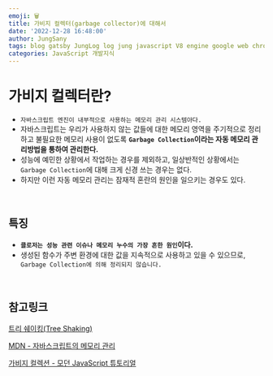 ```yaml
---
emoji: 🗑️
title: 가비지 컬렉터(garbage collector)에 대해서
date: '2022-12-28 16:48:00'
author: JungSany
tags: blog gatsby JungLog log jung javascript V8 engine google web chrome garbage collector
categories: JavaScript 개발지식
---
```


# 가비지 컬렉터란?

- `자바스크립트 엔진이 내부적으로 사용하는 메모리 관리 시스템아다.`
- 자바스크립트는 우리가 사용하지 않는 값들에 대한 메모리 영역을 주기적으로 정리하고 불필요한 메모리 사용이 없도록 **`Garbage Collection`이라는 자동 메모리 관리방법을 통하여 관리한다.**
- 성능에 예민한 상황에서 작업하는 경우를 제외하고, 일상반적인 상황에서는 `Garbage Collection`에 대해 크게 신경 쓰는 경우는 없다.
- 하지만 이런 자동 메모리 관리는 잠재적 혼란의 원인을 일으키는 경우도 있다.

<br/>

## 특징

- **`클로저는 성능 관련 이슈나 메모리 누수의 가장 흔한 원인`이다.**
- 생성된 함수가 주변 환경에 대한 값을 지속적으로 사용하고 있을 수 있으므로, `Garbage Collection에 의해 정리되지 않습니다.`

<br/>

## 참고링크

[트리 쉐이킹(Tree Shaking)](https://rnfltpgus.github.io/knowledge/treeshaing/)

[MDN - 자바스크립트의 메모리 관리](https://developer.mozilla.org/ko/docs/Web/JavaScript/Memory_Management)

[가비지 컬렉션 - 모던 JavaScript 튜토리얼](https://ko.javascript.info/garbage-collection)

<br/>

```toc

```
